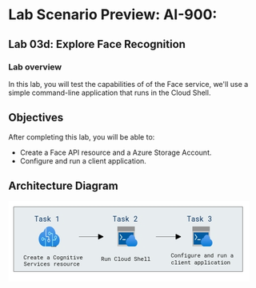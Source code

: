 # Lab Scenario Preview: AI-900: 

## Lab 03d:  Explore Face Recognition

### Lab overview

In this lab, you will test the capabilities of of the Face service, we'll use a simple command-line application that runs in the Cloud Shell.

## Objectives
  
After completing this lab, you will be able to:

- Create a Face API resource and a Azure Storage Account.
- Configure and run a client application.

## Architecture Diagram

  ![](media/Module3d.png)
